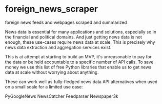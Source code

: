 # foreign_news_scraper
foreign news feeds and webpages scraped and summarized


News data is essential for many applications and solutions, especially so in the financial and political domains. And just getting news data is not enough, 
these use-cases require news data at scale.
This is precisely why news data extraction and aggregation services exist.

This is at attempt at starting to build an MVP, it's unreasonable to pay for the data or be held accountable to a specific number of API calls. 
To save money we use this list of free Python libraries that enable us to get news data at scale without worrying about anything. 

These can work well as fully-fledged news data API alternatives when used on a small scale for a limited use case:

PyGoogleNews
NewsCatcher
Feedparser
Newspaper3k
